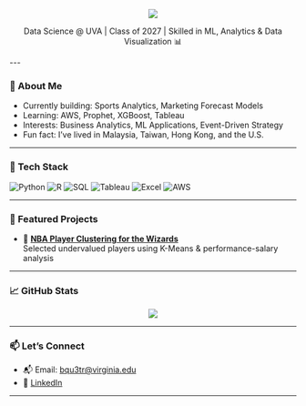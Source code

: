 <p align="center">
  <img src="https://capsule-render.vercel.app/api?type=waving&color=gradient&height=200&section=header&text=Hi%20I'm%20Patrick%20📊&fontSize=40&fontColor=ffffff" />
</p>

<p align="center">
  Data Science @ UVA | Class of 2027 | Skilled in ML, Analytics & Data Visualization 📊
</p>
---

### 💫 About Me

- Currently building: Sports Analytics, Marketing Forecast Models
- Learning: AWS, Prophet, XGBoost, Tableau
- Interests: Business Analytics, ML Applications, Event-Driven Strategy
- Fun fact: I’ve lived in Malaysia, Taiwan, Hong Kong, and the U.S.

---

### 🚀 Tech Stack

![Python](https://img.shields.io/badge/Python-3776AB?style=for-the-badge&logo=python&logoColor=white)
![R](https://img.shields.io/badge/R-276DC3?style=for-the-badge&logo=r&logoColor=white)
![SQL](https://img.shields.io/badge/SQL-4479A1?style=for-the-badge&logo=postgresql&logoColor=white)
![Tableau](https://img.shields.io/badge/Tableau-E97627?style=for-the-badge&logo=tableau&logoColor=white)
![Excel](https://img.shields.io/badge/Excel-217346?style=for-the-badge&logo=microsoft-excel&logoColor=white)
![AWS](https://img.shields.io/badge/AWS-232F3E?style=for-the-badge&logo=amazon-aws&logoColor=white)

---

### 🧠 Featured Projects

- 🏀 [**NBA Player Clustering for the Wizards**](https://github.com/PatrickHo718/Moneyball-NBA-Edition-)  
  Selected undervalued players using K-Means & performance-salary analysis
---

### 📈 GitHub Stats

<p align="center">
  <img src="https://github-readme-stats.vercel.app/api/top-langs/?username=PatrickHo718&layout=compact&theme=tokyonight" />
</p>

---

### 📫 Let’s Connect

- 📬 Email: bqu3tr@virginia.edu  
- 💼 [LinkedIn](https://www.linkedin.com/in/patrick-ho-932511321/?trk=opento_sprofile_topcard) 

---
